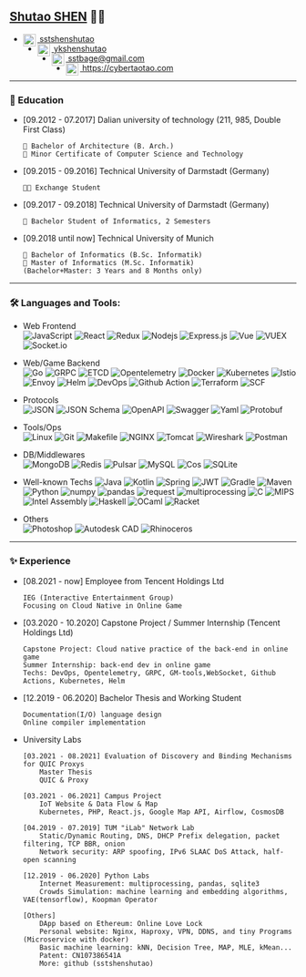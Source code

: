 ## [Shutao SHEN](https://cybertaotao.com) 👨‍💻
<ul>
<li><a href="https://github.com/sstshenshutao/">
  <img align="left" alt="SHEN's Github" width="22px" src="https://cdn.jsdelivr.net/npm/simple-icons@3.13.0/icons/github.svg" />
    &nbsp;sstshenshutao
</a>
<br/>
<li><a href="https://github.com/sstshenshutao/sstshenshutao/blob/master/pics/wechat.png">
  <img align="left" alt="SHEN's Wechat" width="22px" src="https://cdn.jsdelivr.net/npm/simple-icons@3.13.0/icons/wechat.svg" />
    &nbsp;ykshenshutao
</a>
<br/>
<li><a href="mailto:sstbage@gmail.com">
  <img align="left" alt="SHEN's Email" width="22px" src="https://cdn.jsdelivr.net/npm/simple-icons@v3/icons/gmail.svg" />
  &nbsp;sstbage@gmail.com
</a>
<br/>
<li><a href="https://cybertaotao.com">
  <img align="left" alt="SHEN Ansari | Twitter" width="22px" src="https://cdn.jsdelivr.net/npm/simple-icons@3.13.0/icons/firefoxbrowser.svg" />
  &nbsp;https://cybertaotao.com
</a>
</ul>

* * *



### 👣 Education
- [09.2012 - 07.2017]  Dalian university of technology (211, 985, Double First Class)
    ```
    📖 Bachelor of Architecture (B. Arch.) 
    📖 Minor Certificate of Computer Science and Technology
    ```
- [09.2015 - 09.2016] Technical University of Darmstadt (Germany)
    ```
    🚀📖 Exchange Student
    ```
- [09.2017 - 09.2018] Technical University of Darmstadt (Germany)
    ```
    📖 Bachelor Student of Informatics, 2 Semesters
    ```
- [09.2018 until now] Technical University of Munich
    ```
    📖 Bachelor of Informatics (B.Sc. Informatik)
    📖 Master of Informatics (M.Sc. Informatik)  
    (Bachelor+Master: 3 Years and 8 Months only)
    ```
    

* * *


### 🛠️ Languages and Tools:
- Web Frontend    
![JavaScript](https://img.shields.io/badge/-JavaScript-black?style=flat-square&logo=javascript) ![React](https://img.shields.io/badge/-React-black?style=flat-square&logo=react) ![Redux](https://img.shields.io/badge/-Redux-black?style=flat-square&logo=Redux) ![Nodejs](https://img.shields.io/badge/-Nodejs-black?style=flat-square&logo=Node.js) ![Express.js](https://img.shields.io/badge/-Express-black?style=flat-square&logo=expressjs) ![Vue](https://img.shields.io/badge/-Vue-black?style=flat-square&logo=Vue.js) ![VUEX](https://img.shields.io/badge/-Vuex-black?style=flat-square&logo=Vue.js) ![Socket.io](https://img.shields.io/badge/-Socket-black?style=flat-square&logo=socket.io)

- Web/Game Backend    
![Go](https://img.shields.io/badge/-Go-black?style=flat-square&logo=Go) 
![GRPC](https://img.shields.io/badge/-GRPC-black?style=flat-square&logo=Go) 
![ETCD](https://img.shields.io/badge/-ETCD-black?style=flat-square&logo=Go) 
![Opentelemetry](https://img.shields.io/badge/-Opentelemetry-black?style=flat-square&logo=Go) 
![Docker](https://img.shields.io/badge/-Docker-black?style=flat-square&logo=Docker) 
![Kubernetes](https://img.shields.io/badge/-Kubernetes-black?style=flat-square&logo=Kubernetes) 
![Istio](https://img.shields.io/badge/-Istio-black?style=flat-square&logo=Istio) 
![Envoy](https://img.shields.io/badge/-Envoy-black?style=flat-square&logo=Istio) 
![Helm](https://img.shields.io/badge/-Helm-black?style=flat-square&logo=Helm) 
![DevOps](https://img.shields.io/badge/-DevOps-black?style=flat-square&logo=Azure-DevOps) 
![Github Action](https://img.shields.io/badge/-Github_Action-black?style=flat-square&logo=githubactions) 
![Terraform](https://img.shields.io/badge/-Terraform-black?style=flat-square&logo=Terraform) 
![SCF](https://img.shields.io/badge/-SCF-black?style=flat-square&logo=tencentqq) 


- Protocols     
 ![JSON](https://img.shields.io/badge/-JSON-black?style=flat-square&logo=JSON) ![JSON Schema](https://img.shields.io/badge/-JSON_Schema-black?style=flat-square&logo=JSON) ![OpenAPI](https://img.shields.io/badge/-OpenAPI-black?style=flat-square&logo=OpenAPI-Initiative) ![Swagger](https://img.shields.io/badge/-Swagger-black?style=flat-square&logo=Swagger) ![Yaml](https://img.shields.io/badge/-YAML-black?style=flat-square&logo=JSON) ![Protobuf](https://img.shields.io/badge/-Protobuf-black?style=flat-square&logo=JSON)



- Tools/Ops  
![Linux](https://img.shields.io/badge/-Linux-black?style=flat-square&logo=Linux) ![Git](https://img.shields.io/badge/-Git-black?style=flat-square&logo=git) ![Makefile](https://img.shields.io/badge/-Makefile-black?style=flat-square&logo=CMake) ![NGINX](https://img.shields.io/badge/-NGINX-black?style=flat-square&logo=NGINX) ![Tomcat](https://img.shields.io/badge/-Tomcat-black?style=flat-square&logo=Java) ![Wireshark](https://img.shields.io/badge/-Wireshark-black?style=flat-square&logo=Wireshark) ![Postman](https://img.shields.io/badge/-Postman-black?style=flat-square&logo=Postman)


- DB/Middlewares  
![MongoDB](https://img.shields.io/badge/-MongoDB-black?style=flat-square&logo=MongoDB)
![Redis](https://img.shields.io/badge/-Redis-black?style=flat-square&logo=Redis) 
![Pulsar](https://img.shields.io/badge/-Pulsar-black?style=flat-square&logo=apachepulsar) 
![MySQL](https://img.shields.io/badge/-MySQL-black?style=flat-square&logo=MySQL) 
![Cos](https://img.shields.io/badge/-Cos-black?style=flat-square&logo=tencentqq) 
![SQLite](https://img.shields.io/badge/-SQLite-black?style=flat-square&logo=SQLite) 


- Well-known Techs 
![Java](https://img.shields.io/badge/-Java-black?style=flat-square&logo=oracle) ![Kotlin](https://img.shields.io/badge/-Kotlin-black?style=flat-square&logo=Kotlin) ![Spring](https://img.shields.io/badge/-Spring-black?style=flat-square&logo=Spring) ![JWT](https://img.shields.io/badge/-JWT-black?style=flat-square&logo=JSON-Web-Tokens) ![Gradle](https://img.shields.io/badge/-Gradle-black?style=flat-square&logo=Gradle) ![Maven](https://img.shields.io/badge/-Maven-black?style=flat-square&logo=Apache-Maven)
![Python](https://img.shields.io/badge/-Python-black?style=flat-square&logo=Python) ![numpy](https://img.shields.io/badge/-numpy-black?style=flat-square&logo=NumPy) ![pandas](https://img.shields.io/badge/-pandas-black?style=flat-square&logo=pandas) ![request](https://img.shields.io/badge/-request-black?style=flat-square&logo=Python) ![multiprocessing](https://img.shields.io/badge/-multiprocessing-black?style=flat-square&logo=Python) 
![C](https://img.shields.io/badge/-C-black?style=flat-square&logo=C) ![MIPS](https://img.shields.io/badge/-MIPS-black?style=flat-square) ![Intel Assembly](https://img.shields.io/badge/-Intel_Assembly-black?style=flat-square)
![Haskell](https://img.shields.io/badge/-Haskell-black?style=flat-square&logo=Haskell) ![OCaml](https://img.shields.io/badge/-OCaml-black?style=flat-square&logo=OCaml) ![Racket](https://img.shields.io/badge/-Racket-black?style=flat-square)

- Others  
![Photoshop](https://img.shields.io/badge/-Photoshop-black?style=flat-square&logo=Adobe-Photoshop) ![Autodesk CAD](https://img.shields.io/badge/-Autodesk-black?style=flat-square&logo=Autodesk) ![Rhinoceros](https://img.shields.io/badge/-Rhinoceros-black?style=flat-square&logo=Rhinoceros)


<!-- ![C++](https://img.shields.io/badge/-C-black?style=flat-square&logo=c)
![Heroku](https://img.shields.io/badge/-Heroku-black?style=flat-square&logo=heroku)
![Netlify](https://img.shields.io/badge/-Netlify-black?style=flat-square&logo=netlify)
![Vercel](https://img.shields.io/badge/-Vercel-black?style=flat-square&logo=vercel) -->

* * *

### ✨ Experience

- [08.2021 - now] Employee from Tencent Holdings Ltd
    ```
    IEG (Interactive Entertainment Group)
    Focusing on Cloud Native in Online Game
    ```

- [03.2020 - 10.2020] Capstone Project / Summer Internship (Tencent Holdings Ltd)
    ```
    Capstone Project: Cloud native practice of the back-end in online game 
    Summer Internship: back-end dev in online game 
    Techs: DevOps, Opentelemetry, GRPC, GM-tools,WebSocket, Github Actions, Kubernetes, Helm
    ```

- [12.2019 - 06.2020] Bachelor Thesis and Working Student
    ```
    Documentation(I/O) language design
    Online compiler implementation
    ```




- University Labs
    ```
    [03.2021 - 08.2021] Evaluation of Discovery and Binding Mechanisms for QUIC Proxys
        Master Thesis
        QUIC & Proxy

    [03.2021 - 06.2021] Campus Project
        IoT Website & Data Flow & Map
        Kubernetes, PHP, React.js, Google Map API, Airflow, CosmosDB

    [04.2019 - 07.2019] TUM "iLab" Network Lab
        Static/Dynamic Routing, DNS, DHCP Prefix delegation, packet filtering, TCP BBR, onion
        Network security: ARP spoofing, IPv6 SLAAC DoS Attack, half-open scanning
    
    [12.2019 - 06.2020] Python Labs
        Internet Measurement: multiprocessing, pandas, sqlite3
        Crowds Simulation: machine learning and embedding algorithms, VAE(tensorflow), Koopman Operator
    
    [Others] 
        DApp based on Ethereum: Online Love Lock 
        Personal website: Nginx, Haproxy, VPN, DDNS, and tiny Programs (Microservice with docker)
        Basic machine learning: kNN, Decision Tree, MAP, MLE, kMean...
        Patent: CN107386541A
        More: github (sstshenshutao)
    ```

<!-- ### 🌱 Additional -->

<!-- ### ✨ Education -->

<!--
**sstshenshutao/sstshenshutao** is a ✨ _special_ ✨ repository because its `README.md` (this file) appears on your GitHub profile.

Here are some ideas to get you started:

- 🔭 I’m currently working on ...
- 🌱 I’m currently learning ...
- 👯 I’m looking to collaborate on ...
- 🤔 I’m looking for help with ...
- 💬 Ask me about ...
- 📫 How to reach me: ...
- 😄 Pronouns: ...
- ⚡ Fun fact: ...
-->
